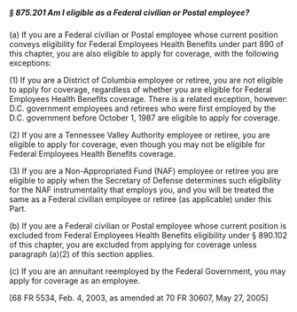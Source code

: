 ##### § 875.201 Am I eligible as a Federal civilian or Postal employee? #####

(a) If you are a Federal civilian or Postal employee whose current position conveys eligibility for Federal Employees Health Benefits under part 890 of this chapter, you are also eligible to apply for coverage, with the following exceptions:

(1) If you are a District of Columbia employee or retiree, you are not eligible to apply for coverage, regardless of whether you are eligible for Federal Employees Health Benefits coverage. There is a related exception, however: D.C. government employees and retirees who were first employed by the D.C. government before October 1, 1987 are eligible to apply for coverage.

(2) If you are a Tennessee Valley Authority employee or retiree, you are eligible to apply for coverage, even though you may not be eligible for Federal Employees Health Benefits coverage.

(3) If you are a Non-Appropriated Fund (NAF) employee or retiree you are eligible to apply when the Secretary of Defense determines such eligibility for the NAF instrumentality that employs you, and you will be treated the same as a Federal civilian employee or retiree (as applicable) under this Part.

(b) If you are a Federal civilian or Postal employee whose current position is excluded from Federal Employees Health Benefits eligibility under § 890.102 of this chapter, you are excluded from applying for coverage unless paragraph (a)(2) of this section applies.

(c) If you are an annuitant reemployed by the Federal Government, you may apply for coverage as an employee.

[68 FR 5534, Feb. 4, 2003, as amended at 70 FR 30607, May 27, 2005]